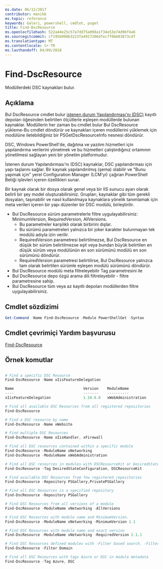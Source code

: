```yaml
---
ms.date: 06/12/2017
contributor: manikb
ms.topic: reference
keywords: Galeri, powershell, cmdlet, psget
title: Find-DscResource
ms.openlocfilehash: 522a44e25c57a7dd75a098a1f34e53e74d96f4a6
ms.sourcegitcommit: cf195b090b3223fa4917206dfec7f0b603873cdf
ms.translationtype: MT
ms.contentlocale: tr-TR
ms.lasthandoff: 04/09/2018
---
```

# <a name="find-dscresource"></a>Find-DscResource

Modüllerdeki DSC kaynakları bulur.

## <a name="description"></a>Açıklama

Bul DscResource cmdlet bulur [istenen durum Yapılandırması'nı (DSC)](https://msdn.microsoft.com/PowerShell/dsc/overview) kayıtlı depoları öğesinden belirtilen ölçütlerle eşleşen modüllerde bulunan kaynaklar.
Modüllerin her zaman bu cmdlet bulur Bul DscResource yükleme-Bu cmdlet döndürür ve kaynakları içeren modüllerini yüklemek için modülüne iletebildiğiniz bir PSGetDscResourceInfo nesnesi döndürür.

DSC, Windows PowerShell'de, dağıtma ve yazılım hizmetleri için yapılandırma verilerini yönetmek ve bu hizmetleri çalıştırdığınız ortamının yönetilmesi sağlayan yeni bir yönetim platformudur.

İstenen durum Yapılandırması'nı (DSC) kaynaklar, DSC yapılandırması için yapı taşlarını sağlar. Bir kaynak yapılandırılmış (şema) olabilir ve "Bunu yapmak için" yerel Configuration Manager (LCM'yi) çağıran PowerShell Betiği işlevleri içeren özellikleri sunar.

Bir kaynak olarak bir dosya olarak genel veya bir IIS sunucu ayarı olarak belirli bir şey model oluşturabilirsiniz. Grupları, kaynaklar gibi tüm gerekli dosyaları, taşınabilir ve nasıl kullanılmaya kaynaklara yönelik tanımlamak için meta verileri içeren bir yapı düzenler bir DSC modülü, birleştirilir.

- Bul DscResource sürüm parametrelerle filtre uygulayabilirsiniz: MinimumVersion, RequiredVersion, AllVersions.
  - Bu parametreler karşılıklı olarak birbirini dışlar.
  - Bu sürümü parametreleri yalnızca bir joker karakter bulunmayan tek modülü adıyla izin verilir.
  - RequiredVersion parametresi belirtilmezse, Bul DscResource en düşük bir sürüm belirtilmezse eşit veya bundan büyük belirtilen en düşük sürüm veya modülünün en son sürümünü modülü en son sürümünü döndürür.
  - RequiredVersion parametresi belirtilirse, Bul DscResource yalnızca tam olarak belirtilen sürümle eşleşen modülü sürümünü döndürür.
- Bul DscResource modülü meta filtreleyebilir Tag parametresini ile
- Bul DscResource depo özgü arama dili filtreleyebilir - filtre parametresine sahip.
- Bul DscResource tüm veya az kayıtlı depoları modüllerden filtre uygulayabilirsiniz.

## <a name="cmdlet-syntax"></a>Cmdlet sözdizimi
```powershell
Get-Command -Name Find-DscResource -Module PowerShellGet -Syntax
```

## <a name="cmdlet-online-help-reference"></a>Cmdlet çevrimiçi Yardım başvurusu

[Find-DscResource](http://go.microsoft.com/fwlink/?LinkId=517196)

## <a name="example-commands"></a>Örnek komutlar
```powershell

# Find a specific DSC Resource
Find-DscResource -Name xIisFeatureDelegation

Name                                Version    ModuleName                          Repository
----                                -------    ----------                          ----------
xIisFeatureDelegation               1.10.0.0   xWebAdministration                  PSGallery

# Find all available DSC Resources from all registered repositories
Find-DscResource

# Find a DSC resource by name
Find-DscResource -Name xWebsite

# Find multiple DSC Resources
Find-DscResource -Name xIisHandler, xFirewall

# Find all DSC resources contained within a specific module
Find-DscResource -ModuleName xNetworking
Find-DscResource -ModuleName xWebAdministration

# Find all DSC resources in modules with DSCResourceKit or DesiredStateConfiguration
Find-DscResource -Tag DesiredStateConfiguration, DSCResourceKit

# Find available DSC Resources from few registered repositories
Find-DscResource -Repository PSGallery,PrivatePSGallery

# Find all DSC Resources in a specified repository
Find-DscResource -Repository PSGallery

# Find DSC Resources from all versions of a module
Find-DscResource -ModuleName xNetworking -AllVersions

# Find DSC Resources with module name and MinimumVersion.
Find-DscResource -ModuleName xNetworking -MinimumVersion 1.1

# Find DSC Resources with module name and exact version
Find-DscResource -ModuleName xNetworking -RequiredVersion 2.1.1

# Find DSC Resources defined modules with -Filter based search. -Filter searches in description and module names
Find-DscResource -Filter Domain

# Find all DSC Resources with tags Azure or DSC in module metadata
Find-DscResource -Tag Azure, DSC

```
